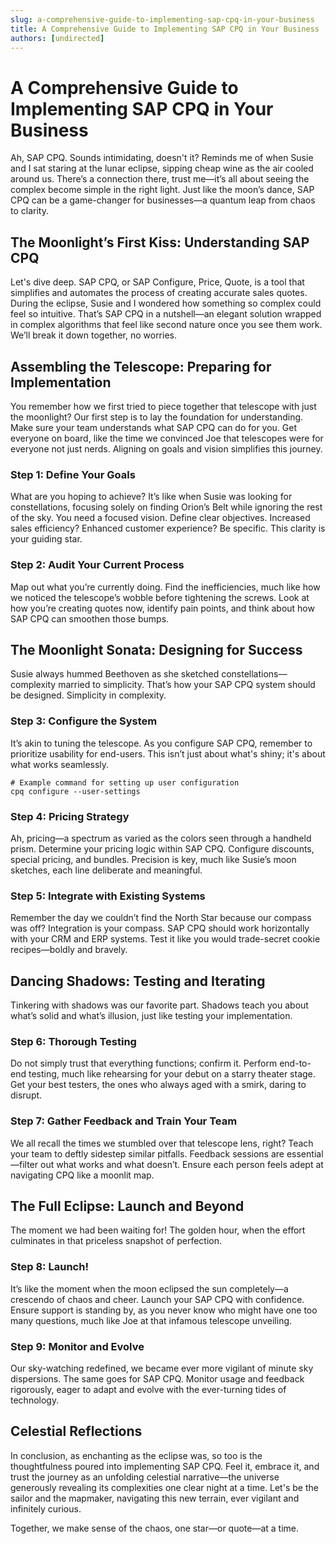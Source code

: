 ```yaml
---
slug: a-comprehensive-guide-to-implementing-sap-cpq-in-your-business
title: A Comprehensive Guide to Implementing SAP CPQ in Your Business
authors: [undirected]
---
```



# A Comprehensive Guide to Implementing SAP CPQ in Your Business

Ah, SAP CPQ. Sounds intimidating, doesn't it? Reminds me of when Susie and I sat staring at the lunar eclipse, sipping cheap wine as the air cooled around us. There’s a connection there, trust me—it’s all about seeing the complex become simple in the right light. Just like the moon’s dance, SAP CPQ can be a game-changer for businesses—a quantum leap from chaos to clarity.

## The Moonlight’s First Kiss: Understanding SAP CPQ

Let's dive deep. SAP CPQ, or SAP Configure, Price, Quote, is a tool that simplifies and automates the process of creating accurate sales quotes. During the eclipse, Susie and I wondered how something so complex could feel so intuitive. That’s SAP CPQ in a nutshell—an elegant solution wrapped in complex algorithms that feel like second nature once you see them work. We’ll break it down together, no worries.

## Assembling the Telescope: Preparing for Implementation

You remember how we first tried to piece together that telescope with just the moonlight? Our first step is to lay the foundation for understanding. Make sure your team understands what SAP CPQ can do for you. Get everyone on board, like the time we convinced Joe that telescopes were for everyone not just nerds. Aligning on goals and vision simplifies this journey.

### Step 1: Define Your Goals

What are you hoping to achieve? It’s like when Susie was looking for constellations, focusing solely on finding Orion’s Belt while ignoring the rest of the sky. You need a focused vision. Define clear objectives. Increased sales efficiency? Enhanced customer experience? Be specific. This clarity is your guiding star.

### Step 2: Audit Your Current Process

Map out what you’re currently doing. Find the inefficiencies, much like how we noticed the telescope’s wobble before tightening the screws. Look at how you’re creating quotes now, identify pain points, and think about how SAP CPQ can smoothen those bumps.

## The Moonlight Sonata: Designing for Success

Susie always hummed Beethoven as she sketched constellations—complexity married to simplicity. That’s how your SAP CPQ system should be designed. Simplicity in complexity.

### Step 3: Configure the System

It’s akin to tuning the telescope. As you configure SAP CPQ, remember to prioritize usability for end-users. This isn’t just about what's shiny; it's about what works seamlessly.

```shell
# Example command for setting up user configuration
cpq configure --user-settings
```

### Step 4: Pricing Strategy

Ah, pricing—a spectrum as varied as the colors seen through a handheld prism. Determine your pricing logic within SAP CPQ. Configure discounts, special pricing, and bundles. Precision is key, much like Susie’s moon sketches, each line deliberate and meaningful.

### Step 5: Integrate with Existing Systems

Remember the day we couldn’t find the North Star because our compass was off? Integration is your compass. SAP CPQ should work horizontally with your CRM and ERP systems. Test it like you would trade-secret cookie recipes—boldly and bravely.

## Dancing Shadows: Testing and Iterating

Tinkering with shadows was our favorite part. Shadows teach you about what’s solid and what’s illusion, just like testing your implementation.

### Step 6: Thorough Testing

Do not simply trust that everything functions; confirm it. Perform end-to-end testing, much like rehearsing for your debut on a starry theater stage. Get your best testers, the ones who always aged with a smirk, daring to disrupt.

### Step 7: Gather Feedback and Train Your Team

We all recall the times we stumbled over that telescope lens, right? Teach your team to deftly sidestep similar pitfalls. Feedback sessions are essential—filter out what works and what doesn’t. Ensure each person feels adept at navigating CPQ like a moonlit map.

## The Full Eclipse: Launch and Beyond

The moment we had been waiting for! The golden hour, when the effort culminates in that priceless snapshot of perfection.

### Step 8: Launch!

It’s like the moment when the moon eclipsed the sun completely—a crescendo of chaos and cheer. Launch your SAP CPQ with confidence. Ensure support is standing by, as you never know who might have one too many questions, much like Joe at that infamous telescope unveiling.

### Step 9: Monitor and Evolve

Our sky-watching redefined, we became ever more vigilant of minute sky dispersions. The same goes for SAP CPQ. Monitor usage and feedback rigorously, eager to adapt and evolve with the ever-turning tides of technology.

## Celestial Reflections

In conclusion, as enchanting as the eclipse was, so too is the thoughtfulness poured into implementing SAP CPQ. Feel it, embrace it, and trust the journey as an unfolding celestial narrative—the universe generously revealing its complexities one clear night at a time. Let's be the sailor and the mapmaker, navigating this new terrain, ever vigilant and infinitely curious. 

Together, we make sense of the chaos, one star—or quote—at a time.
